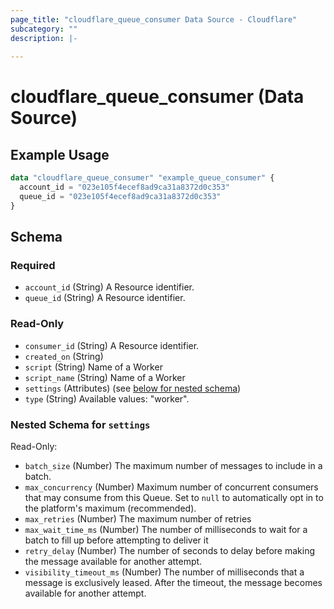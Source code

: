 ```yaml
---
page_title: "cloudflare_queue_consumer Data Source - Cloudflare"
subcategory: ""
description: |-
  
---
```


# cloudflare_queue_consumer (Data Source)



## Example Usage

```terraform
data "cloudflare_queue_consumer" "example_queue_consumer" {
  account_id = "023e105f4ecef8ad9ca31a8372d0c353"
  queue_id = "023e105f4ecef8ad9ca31a8372d0c353"
}
```

<!-- schema generated by tfplugindocs -->
## Schema

### Required

- `account_id` (String) A Resource identifier.
- `queue_id` (String) A Resource identifier.

### Read-Only

- `consumer_id` (String) A Resource identifier.
- `created_on` (String)
- `script` (String) Name of a Worker
- `script_name` (String) Name of a Worker
- `settings` (Attributes) (see [below for nested schema](#nestedatt--settings))
- `type` (String) Available values: "worker".

<a id="nestedatt--settings"></a>
### Nested Schema for `settings`

Read-Only:

- `batch_size` (Number) The maximum number of messages to include in a batch.
- `max_concurrency` (Number) Maximum number of concurrent consumers that may consume from this Queue. Set to `null` to automatically opt in to the platform's maximum (recommended).
- `max_retries` (Number) The maximum number of retries
- `max_wait_time_ms` (Number) The number of milliseconds to wait for a batch to fill up before attempting to deliver it
- `retry_delay` (Number) The number of seconds to delay before making the message available for another attempt.
- `visibility_timeout_ms` (Number) The number of milliseconds that a message is exclusively leased. After the timeout, the message becomes available for another attempt.


